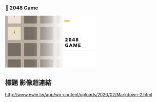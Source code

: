 ### 🌿 2048  Game 
[![N|Solid](https://raw.githubusercontent.com/SuWeizhe1124/-image/refs/heads/main/2048%20(2).png)](https://github.com/SuWeizhe1124/2048)

## 標題  影像超連結
http://www.ewin.tw/app/wp-content/uploads/2020/02/Markdown-2.html
